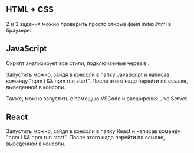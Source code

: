 ## HTML + CSS

2 и 3 задания можно проверить просто открыв файл index.html в браузере.

## JavaScript

Скрипт анализирует все стили, подключаемые через <link rel="stylesheet" href="..."> в <head>.

Запустить можно, зайдя в консоли в папку JavaScript и написав команду "npm i && npm run start". После этого надо перейти по ссылке, выведенной в консоли.

Также, можно запустить с помощью VSCode и расширения Live Server.

## React

Запустить можно, зайдя в консоли в папку React и написав команду "npm i && npm run start". После этого надо перейти по ссылке, выведенной в консоли.
